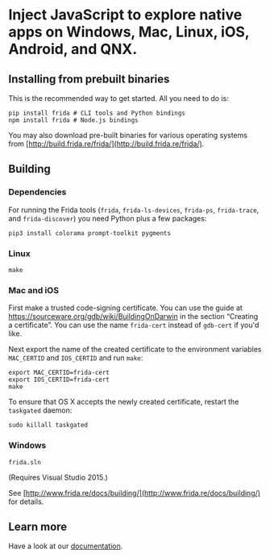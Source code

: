 Inject JavaScript to explore native apps on Windows, Mac, Linux, iOS, Android, and QNX.
===

## Installing from prebuilt binaries

This is the recommended way to get started. All you need to do is:

    pip install frida # CLI tools and Python bindings
    npm install frida # Node.js bindings

You may also download pre-built binaries for various operating systems from
[http://build.frida.re/frida/](http://build.frida.re/frida/).

## Building

### Dependencies

For running the Frida tools (`frida`, `frida-ls-devices`, `frida-ps`,
`frida-trace`, and `frida-discover`) you need Python plus a few packages:

    pip3 install colorama prompt-toolkit pygments

### Linux

    make

### Mac and iOS

First make a trusted code-signing certificate. You can use the guide at
https://sourceware.org/gdb/wiki/BuildingOnDarwin in the section
“Creating a certificate”. You can use the name `frida-cert` instead of
`gdb-cert` if you'd like.

Next export the name of the created certificate to the environment
variables `MAC_CERTID` and `IOS_CERTID` and run `make`:

    export MAC_CERTID=frida-cert
    export IOS_CERTID=frida-cert
    make

To ensure that OS X accepts the newly created certificate, restart the
`taskgated` daemon:

    sudo killall taskgated

### Windows

    frida.sln

(Requires Visual Studio 2015.)

See [http://www.frida.re/docs/building/](http://www.frida.re/docs/building/)
for details.

## Learn more

Have a look at our [documentation](http://www.frida.re/docs/home/).
